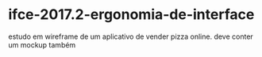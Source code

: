 # ifce-2017.2-ergonomia-de-interface
estudo em wireframe de um aplicativo de vender pizza online. deve conter um mockup também
